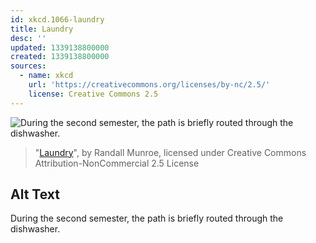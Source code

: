```yaml
---
id: xkcd.1066-laundry
title: Laundry
desc: ''
updated: 1339138800000
created: 1339138800000
sources:
  - name: xkcd
    url: 'https://creativecommons.org/licenses/by-nc/2.5/'
    license: Creative Commons 2.5
---
```

![During the second semester, the path is briefly routed through the dishwasher.](https://imgs.xkcd.com/comics/laundry.png)
> "[Laundry](https://xkcd.com/1066/)", by Randall Munroe, licensed under Creative Commons Attribution-NonCommercial 2.5 License

## Alt Text
During the second semester, the path is briefly routed through the dishwasher.
